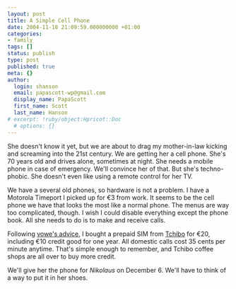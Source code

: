 ```yaml
---
layout: post
title: A Simple Cell Phone
date: 2004-11-18 21:09:59.000000000 +01:00
categories:
- family
tags: []
status: publish
type: post
published: true
meta: {}
author:
  login: shanson
  email: papascott-wp@gmail.com
  display_name: PapaScott
  first_name: Scott
  last_name: Hanson
# excerpt: !ruby/object:Hpricot::Doc
  # options: {}
---
```

<p>She doesn't know it yet, but we are about to drag my mother-in-law kicking and screaming into the 21st century. We are getting her a cell phone. She's 70 years old and drives alone, sometimes at night. She needs a mobile phone in case of emergency. We'll convince her of that. But she's techno-phobic. She doesn't even like using a remote control for her TV.</p>
<p>We have a several old phones, so hardware is not a problem. I have a Motorola Timeport I picked up for &euro;3 from work. It seems to be the cell phone we have that looks the most like a normal phone. The menus are way too complicated, though. I wish I could disable everything except the phone book. All she needs to do is to make and receive calls.</p>
<p>Following <a href="http://vowe.net/archives/005129.html" title="vowe dot net :: Do not use mobile roaming in Germany">vowe's advice</a>, I bought a prepaid SIM from <a href="http://www.tchibo.de/">Tchibo</a> for &euro;20, including &euro;10 credit good for one year. All domestic calls cost 35 cents per minute anytime. That's simple enough to remember, and Tchibo coffee shops are all over to buy more credit.</p>
<p>We'll give her the phone for <em>Nikolaus</em> on December 6. We'll have to think of a way to put it in her shoes.</p>
